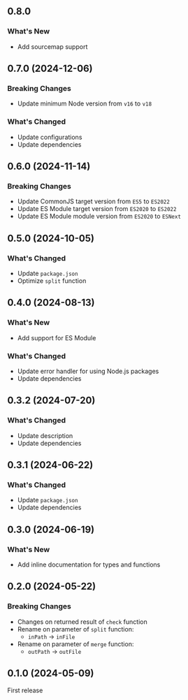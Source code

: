 ## 0.8.0

### What's New

- Add sourcemap support

## 0.7.0 (2024-12-06)

### Breaking Changes

- Update minimum Node version from `v16` to `v18`

### What's Changed

- Update configurations
- Update dependencies

## 0.6.0 (2024-11-14)

### Breaking Changes

- Update CommonJS target version from `ES5` to `ES2022`
- Update ES Module target version from `ES2020` to `ES2022`
- Update ES Module module version from `ES2020` to `ESNext`

## 0.5.0 (2024-10-05)

### What's Changed

- Update `package.json`
- Optimize `split` function

## 0.4.0 (2024-08-13)

### What's New

- Add support for ES Module

### What's Changed

- Update error handler for using Node.js packages
- Update dependencies

## 0.3.2 (2024-07-20)

### What's Changed

- Update description
- Update dependencies

## 0.3.1 (2024-06-22)

### What's Changed

- Update `package.json`
- Update dependencies

## 0.3.0 (2024-06-19)

### What's New

- Add inline documentation for types and functions

## 0.2.0 (2024-05-22)

### Breaking Changes

- Changes on returned result of `check` function
- Rename on parameter of `split` function:
    - `inPath` -> `inFile`
- Rename on parameter of `merge` function:
    - `outPath` -> `outFile`

## 0.1.0 (2024-05-09)

First release
